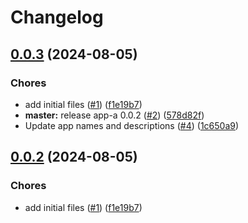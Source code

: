 # Changelog

## [0.0.3](https://github.com/Drishtantr/monorepo-template/compare/second_app-v0.0.2...second_app-v0.0.3) (2024-08-05)


### Chores

* add initial files ([#1](https://github.com/Drishtantr/monorepo-template/issues/1)) ([f1e19b7](https://github.com/Drishtantr/monorepo-template/commit/f1e19b7e5563ed9fa50dc1bfced82e2429408ada))
* **master:** release app-a 0.0.2 ([#2](https://github.com/Drishtantr/monorepo-template/issues/2)) ([578d82f](https://github.com/Drishtantr/monorepo-template/commit/578d82f17645122f8190559f045f29af2662f1b5))
* Update app names and descriptions ([#4](https://github.com/Drishtantr/monorepo-template/issues/4)) ([1c650a9](https://github.com/Drishtantr/monorepo-template/commit/1c650a9f4cc0e10bf113bf5521f83f17043c7c5f))

## [0.0.2](https://github.com/Drishtantr/monorepo-template/compare/app-a-v0.0.1...app-a-v0.0.2) (2024-08-05)


### Chores

* add initial files ([#1](https://github.com/Drishtantr/monorepo-template/issues/1)) ([f1e19b7](https://github.com/Drishtantr/monorepo-template/commit/f1e19b7e5563ed9fa50dc1bfced82e2429408ada))
